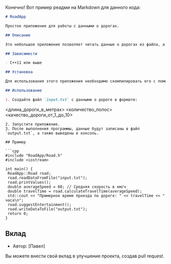 Конечно! Вот пример реадми на Markdown для данного кода:

```markdown
# RoadApp

Простое приложение для работы с данными о дорогах.

## Описание

Это небольшое приложение позволяет читать данные о дорогах из файла, а затем выводить информацию о них, рассчитывать примерное время проезда по дороге и предлагать развлечения в пути. 

## Зависимости

- C++11 или выше

## Установка

Для использования этого приложения необходимо скомпилировать его с помощью компилятора C++.

## Использование

1. Создайте файл `input.txt` с данными о дороге в формате:
   ```
   <длина_дороги_в_метрах> <количество_полос> <качество_дороги_от_1_до_10>
   ```
2. Запустите приложение.
3. После выполнения программы, данные будут записаны в файл `output.txt`, а также выведены в консоль.

## Пример

```cpp
#include "RoadApp/Road.h"
#include <iostream>

int main() {
    RoadApp::Road road;
    road.readDataFromFile("input.txt");
    road.printValues();
    double averageSpeed = 60; // Средняя скорость в км/ч
    double travelTime = road.calculateTravelTime(averageSpeed);
    std::cout << "Примерное время проезда по дороге: " << travelTime << " часа\n";
    road.suggestEntertainment();
    road.writeDataToFile("output.txt");
    return 0;
}
```

## Вклад

- Автор: [Павел]

Вы можете внести свой вклад в улучшение проекта, создав pull request.
